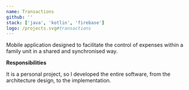 ```yaml
---
name: Transactions
github: ''
stack: ['java', 'kotlin', 'firebase']
logo: /projects.svg#transactions
---
```


Mobile application designed to facilitate the control of expenses within a family
unit in a shared and synchronised way.

<b>Responsibilities</b>

It is a personal project, so I developed the entire software, from the architecture
design, to the implementation.
